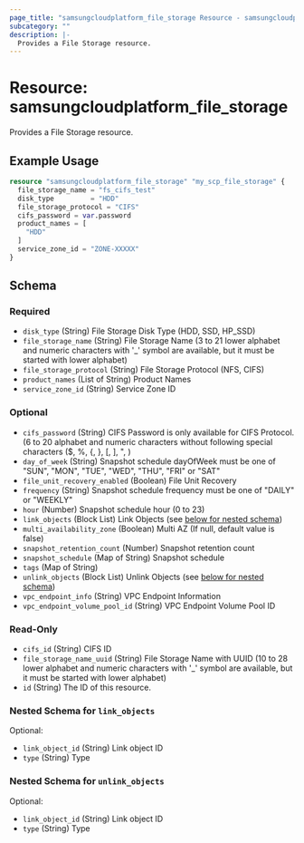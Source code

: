 ```yaml
---
page_title: "samsungcloudplatform_file_storage Resource - samsungcloudplatform"
subcategory: ""
description: |-
  Provides a File Storage resource.
---
```


# Resource: samsungcloudplatform_file_storage

Provides a File Storage resource.


## Example Usage

```terraform
resource "samsungcloudplatform_file_storage" "my_scp_file_storage" {
  file_storage_name = "fs_cifs_test"
  disk_type         = "HDD"
  file_storage_protocol = "CIFS"
  cifs_password = var.password
  product_names = [
    "HDD"
  ]
  service_zone_id = "ZONE-XXXXX"
}
```

<!-- schema generated by tfplugindocs -->
## Schema

### Required

- `disk_type` (String) File Storage Disk Type (HDD, SSD, HP_SSD)
- `file_storage_name` (String) File Storage Name (3 to 21 lower alphabet and numeric characters with '_' symbol are available, but it must be started with lower alphabet)
- `file_storage_protocol` (String) File Storage Protocol (NFS, CIFS)
- `product_names` (List of String) Product Names
- `service_zone_id` (String) Service Zone ID

### Optional

- `cifs_password` (String) CIFS Password is only available for CIFS Protocol. (6 to 20 alphabet and numeric characters without following special characters ($, %, {, }, [, ], ", \)
- `day_of_week` (String) Snapshot schedule dayOfWeek must be one of "SUN", "MON", "TUE", "WED", "THU", "FRI" or "SAT"
- `file_unit_recovery_enabled` (Boolean) File Unit Recovery
- `frequency` (String) Snapshot schedule frequency must be one of "DAILY" or "WEEKLY"
- `hour` (Number) Snapshot schedule hour (0 to 23)
- `link_objects` (Block List) Link Objects (see [below for nested schema](#nestedblock--link_objects))
- `multi_availability_zone` (Boolean) Multi AZ (If null, default value is false)
- `snapshot_retention_count` (Number) Snapshot retention count
- `snapshot_schedule` (Map of String) Snapshot schedule
- `tags` (Map of String)
- `unlink_objects` (Block List) Unlink Objects (see [below for nested schema](#nestedblock--unlink_objects))
- `vpc_endpoint_info` (String) VPC Endpoint Information
- `vpc_endpoint_volume_pool_id` (String) VPC Endpoint Volume Pool ID

### Read-Only

- `cifs_id` (String) CIFS ID
- `file_storage_name_uuid` (String) File Storage Name with UUID (10 to 28 lower alphabet and numeric characters with '_' symbol are available, but it must be started with lower alphabet)
- `id` (String) The ID of this resource.

<a id="nestedblock--link_objects"></a>
### Nested Schema for `link_objects`

Optional:

- `link_object_id` (String) Link object ID
- `type` (String) Type


<a id="nestedblock--unlink_objects"></a>
### Nested Schema for `unlink_objects`

Optional:

- `link_object_id` (String) Link object ID
- `type` (String) Type


